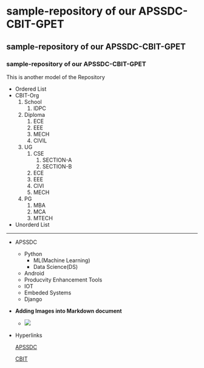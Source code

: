 # sample-repository of our APSSDC-CBIT-GPET
## sample-repository of our APSSDC-CBIT-GPET
### sample-repository of our APSSDC-CBIT-GPET
This is another model of the Repository
* Ordered List
* CBIT-Org
    1. School
        1. IDPC
    2. Diploma
        1. ECE
        2. EEE
        3. MECH
        4. CIVIL
    4. UG
        1. CSE
            1. SECTION-A
            2. SECTION-B
        3. ECE
        4. EEE
        5. CIVI
        6. MECH
    6. PG
        1. MBA
        2. MCA
        3. MTECH
* Unorderd List
----------------------------------------------------
* APSSDC
    - Python
        - ML(Machine Learning)
        - Data Science(DS)
    - Android
    - Producvity Enhancement Tools
    - IOT
    - Embeded Systems
    - Django
   
* **Adding Images into Markdown document**
   * <img src="https://resultsnew.com/wp-content/uploads/2018/03/CBIT-VBIT-Proddatur-Admissions.jpg">
* Hyperlinks 
  
  [APSSDC](https://github.com/AP-Skill-Development-Corporation/CBIT-MBA-GPET)
  
  [CBIT](https://www.google.com/search?q=cbit+pdtr&tbm=isch&ved=2ahUKEwjYv5TgrZvvAhVjg9gFHRRdBo0Q2-cCegQIABAA&oq=cb&gs_lcp=CgNpbWcQARgAMgQIIxAnMgUIABCxAzIFCAAQsQMyBQgAELEDMgUIABCxAzIICAAQsQMQgwEyBQgAELEDMggIABCxAxCDATIFCAAQsQMyCAgAELEDEIMBOgIIAFDI2AFY2dkBYP7jAWgAcAB4AIAByAGIAakCkgEFMS4wLjGYAQCgAQGqAQtnd3Mtd2l6LWltZ8ABAQ&sclient=img&ei=10tDYJj4LuOG4t4PlLqZ6Ag&bih=730&biw=1517&safe=active#imgrc=Dd4as-9qyoIzhM)

